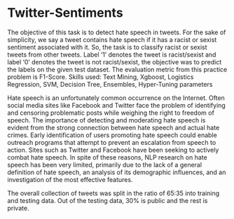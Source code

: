 # Twitter-Sentiments
The objective of this task is to detect hate speech in tweets. For the sake of simplicity, we say a tweet contains hate speech if it has a 
racist or sexist sentiment associated with it. So, the task is to classify racist or sexist tweets from other tweets. Label ‘1’ denotes 
the tweet is racist/sexist and label ‘0’ denotes the tweet is not racist/sexist, the objective was to predict the labels on the given test 
dataset. The evaluation metric from this practice problem is F1-Score. Skills used: Text Mining, Xgboost, Logistics Regression, SVM,
Decision Tree, Ensembles, Hyper-Tuning parameters

Hate  speech  is  an  unfortunately  common  occurrence  on  the  Internet.  Often social media sites like Facebook and Twitter face the problem of identifying and censoring  problematic  posts  while weighing the right to freedom of speech. The  importance  of  detecting  and  moderating hate  speech  is  evident  from  the  strong  connection between hate speech and actual hate crimes. Early identification of users promoting  hate  speech  could  enable  outreach  programs that attempt to prevent an escalation from speech to action. Sites such as Twitter and Facebook have been seeking  to  actively  combat  hate  speech. In spite of these reasons, NLP research on hate speech has been very limited, primarily due to the lack of a general definition of hate speech, an analysis of its demographic influences, and an investigation of the most effective features.

The overall collection of tweets was split in the ratio of 65:35 into training and testing data. Out of the testing data, 30% is public and the rest is private.
